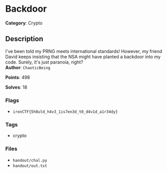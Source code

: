 # Backdoor

**Category**: Crypto

## Description

I've been told my PRNG meets international standards! However, my friend David keeps insisting that the NSA might have planted a backdoor into my code. Surely, it's just paranoia, right?  
**Author**: `ChaoticBeing`

**Points**: 498

**Solves**: 18

### Flags

- `ironCTF{5h0uld_h4v3_1is7en3d_t0_d4v1d_a1r34dy}`

### Tags

- crypto

### Files

- `handout/chal.py`
- `handout/out.txt`
